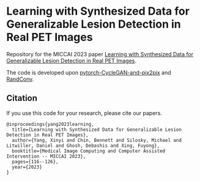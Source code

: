 # Learning with Synthesized Data for Generalizable Lesion Detection in Real PET Images

Repository for the MICCAI 2023 paper [Learning with Synthesized Data for Generalizable Lesion Detection in Real PET Images](https://link.springer.com/chapter/10.1007/978-3-031-43904-9_12).

The code is developed upon [pytorch-CycleGAN-and-pix2pix](https://github.com/junyanz/pytorch-CycleGAN-and-pix2pix) and [RandConv](https://github.com/wildphoton/RandConv).

## Citation
If you use this code for your research, please cite our papers.
```
@inproceedings{yang2023learning,
  title={Learning with Synthesized Data for Generalizable Lesion Detection in Real PET Images},
  author={Yang, Xinyi and Chin, Bennett and Silosky, Michael and Litwiller, Daniel and Ghosh, Debashis and Xing, Fuyong},
  booktitle={Medical Image Computing and Computer Assisted Intervention -- MICCAI 2023},
  pages={116--126},
  year={2023}
}
```

